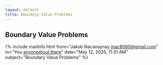 ```yaml
---
layout: default
title: Boundary Value Problems
---
```


## Boundary Value Problems

{% include mailinfo.html from="Jakob Nacanaynay <jnac8080@gmail.com>" to="You <anyone@out.there>" date="May 12, 2025, 11:31 AM" subject="Boundary Value Problems" %}
